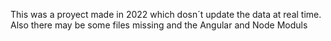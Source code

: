 This was a proyect made in 2022 which dosn´t update the data at real time. Also there may be some files missing and the Angular and Node Moduls

